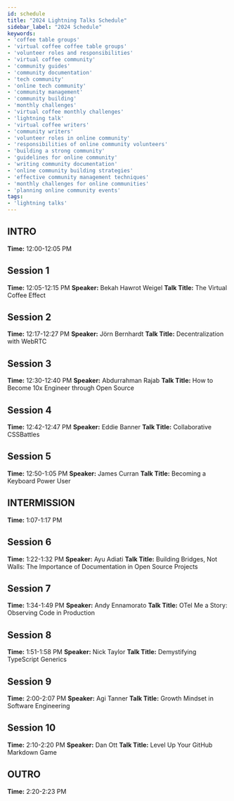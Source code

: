 ```yaml
---
id: schedule
title: "2024 Lightning Talks Schedule"
sidebar_label: "2024 Schedule"
keywords: 
- 'coffee table groups'
- 'virtual coffee coffee table groups'
- 'volunteer roles and responsibilities'
- 'virtual coffee community'
- 'community guides'
- 'community documentation'
- 'tech community'
- 'online tech community'
- 'community management'
- 'community building'
- 'monthly challenges'
- 'virtual coffee monthly challenges'
- 'lightning talk'
- 'virtual coffee writers'
- 'community writers'
- 'volunteer roles in online community'
- 'responsibilities of online community volunteers'
- 'building a strong community'
- 'guidelines for online community'
- 'writing community documentation'
- 'online community building strategies'
- 'effective community management techniques'
- 'monthly challenges for online communities'
- 'planning online community events'
tags:
- 'lightning talks'
---
```


## INTRO

**Time:** 12:00-12:05 PM

## Session 1

**Time:** 12:05-12:15 PM
**Speaker:** Bekah Hawrot Weigel
**Talk Title:** The Virtual Coffee Effect

## Session 2

**Time:** 12:17-12:27 PM
**Speaker:** Jörn Bernhardt
**Talk Title:** Decentralization with WebRTC

## Session 3

**Time:** 12:30-12:40 PM
**Speaker:** Abdurrahman Rajab
**Talk Title:** How to Become 10x Engineer through Open Source

## Session 4

**Time:** 12:42-12:47 PM
**Speaker:** Eddie Banner
**Talk Title:** Collaborative CSSBattles

## Session 5

**Time:** 12:50-1:05 PM
**Speaker:** James Curran
**Talk Title:** Becoming a Keyboard Power User

## INTERMISSION

**Time:** 1:07-1:17 PM

## Session 6

**Time:** 1:22-1:32 PM
**Speaker:** Ayu Adiati
**Talk Title:** Building Bridges, Not Walls: The Importance of Documentation in Open Source Projects

## Session 7

**Time:** 1:34-1:49 PM
**Speaker:** Andy Ennamorato
**Talk Title:** OTel Me a Story: Observing Code in Production

## Session 8

**Time:** 1:51-1:58 PM
**Speaker:** Nick Taylor
**Talk Title:** Demystifying TypeScript Generics

## Session 9

**Time:** 2:00-2:07 PM
**Speaker:** Agi Tanner
**Talk Title:** Growth Mindset in Software Engineering

## Session 10

**Time:** 2:10-2:20 PM
**Speaker:** Dan Ott
**Talk Title:** Level Up Your GitHub Markdown Game

## OUTRO

**Time:** 2:20-2:23 PM
